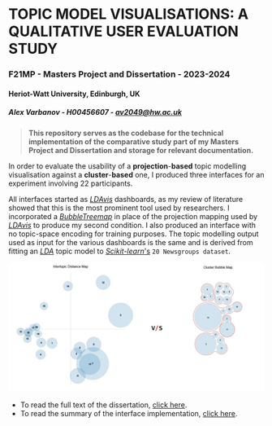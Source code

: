 # TOPIC MODEL VISUALISATIONS: A QUALITATIVE USER EVALUATION STUDY

### F21MP - Masters Project and Dissertation - 2023-2024 
#### Heriot-Watt University, Edinburgh, UK

##### *Alex Varbanov - H00456607 - av2049@hw.ac.uk*

>**This repository serves as the codebase for the technical implementation of the comparative study part of my Masters Project and Dissertation and storage for relevant documentation.** 

In order to evaluate the usability of a **projection**-**based** topic modelling visualisation against a **cluster**-**based** one, I produced three interfaces for an experiment involving 22 participants.

All interfaces started as [_LDAvis_](https://github.com/bmabey/pyLDAvis) dashboards, as my review of literature showed that this is the most prominent tool used by researchers. I incorporated a [_BubbleTreemap_](https://github.com/grtlr/bubble-treemaps) in place of the projection mapping used by [_LDAvis_](https://github.com/bmabey/pyLDAvis) to produce my second condition. I also produced an interface with no topic-space encoding for training purposes. The topic modelling output used as input for the various dashboards is the same and is derived from fitting an [_LDA_](https://scikit-learn.org/stable/modules/generated/sklearn.decomposition.LatentDirichletAllocation.html) topic model to [_Scikit-learn_'s](https://scikit-learn.org/0.19/datasets/twenty_newsgroups.html) ` 20 Newsgroups dataset `.

![Demo Screenshot](src/demo_screenshot.jpg)

* To read the full text of the dissertation, [click here](doc/topic_modelling_vis_comparison_a_varbanov_dissertation.pdf).
* To read the summary of the interface implementation, [click here](code/README.md).
